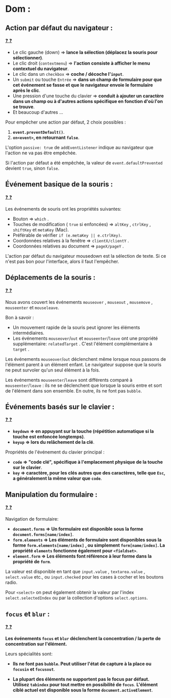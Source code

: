# Dom :

## Action par défaut du navigateur : 

[:question: :question:](actionParDefautNavigateur.md)

* Le clic gauche (down) => **lance la sélection (déplacez la souris pour sélectionner)**.
* Le clic droit (`contextmenu`) => **l'action consiste à afficher le menu contextuel du navigateur**.
* Le clic dans un `checkbox` => **coche / décoche l'`input`**.
* Un `submit` ou touche `Entrée` => **dans un champ de formulaire pour que cet événement se fasse et que le navigateur envoie le formulaire après le clic**.
* Une pression d'une touche du clavier => **conduit à ajouter un caractère dans un champ ou à d'autres actions spécifique en fonction d'où l'on se trouve**.
* Et beaucoup d'autres ...

Pour empêcher une action par défaut, 2 choix possibles :

1. **`event.preventDefault()`**.
2. **`on<event>`, en retournant `false`**.

L'option `passive: true` de `addEventListener` indique au navigateur que l'action ne va pas être empêchée.

Si l'action par défaut a été empêchée, la valeur de `event.defaultPrevented` devient `true`, sinon `false`.

## Événement basique de la souris :

[:question: :question:](evenementBasiqueSouris.md)

Les événements de souris ont les propriétés suivantes:

* Bouton => `which` .
* Touches de modification ( `true` si enfoncées) => `altKey` , `ctrlKey` , `shiftKey` et `metaKey` (Mac).
* Préférable de vérifier `if (e.metaKey || e.ctrlKey)`.
* Coordonnées relatives à la fenêtre => `clientX/clientY` .
* Coordonnées relatives au document => `pageX/pageY` . 

L'action par défaut du navigateur mousedown est la sélection de texte. Si ce n'est pas bon pour l'interface, alors il faut l'empêcher.

## Déplacements de la souris :

[:question: :question:](deplacementSouris.md)

Nous avons couvert les événements `mouseover` , `mouseout` , `mousemove` , `mouseenter` et `mouseleave`.

Bon à savoir :

* Un mouvement rapide de la souris peut ignorer les éléments intermédiaires.
* Les événements `mouseover`/`out` et `mouseenter`/`leave` ont une propriété supplémentaire: `relatedTarget` . C'est l'élément complémentaire à `target` . 

Les événements `mouseover`/`out` déclenchent même lorsque nous passons de l'élément parent à un élément enfant. Le navigateur suppose que la souris ne peut survoler qu'un seul élément à la fois.

Les événements `mouseenter`/`leave` sont différents comparé à `mouseenter`/`leave` : ils ne se déclenchent que lorsque la souris entre et sort de l'élément dans son ensemble. En outre, ils ne font pas `bubble`.

## Événements basés sur le clavier :

[:question: :question:](evenementClavier.md)

* **`keydown` => en appuyant sur la touche (répétition automatique si la touche est enfoncée longtemps)**.
* **`keyup` => lors du relâchement de la clé**.

Propriétés de l'événement du clavier principal :
* **`code` => "code clé", spécifique à l'emplacement physique de la touche sur le clavier**.
* **`key` => caractère, pour les clés autres que des caractères, telle que `Esc`, a généralement la même valeur que `code`**.

## Manipulation du formulaire :

[:question: :question:](manipulationFormulaire.md)

Navigation de formulaire:

* **`document.forms` => Un formulaire est disponible sous la forme `document.forms[name/index]`**.
* **`form.elements` => Les éléments de formulaire sont disponibles sous la forme `form.elements[name/index]` , ou simplement `form[name/index]`. La propriété `elements` fonctionne également pour `<fieldset>`**.
* **`element.form` => Les éléments font référence à leur forme dans la propriété de `form`**. 

La valeur est disponible en tant que `input.value` , `textarea.value` , `select.value` etc., ou `input.checked` pour les cases à cocher et les boutons radio.

Pour `<select>` on peut également obtenir la valeur par l'index `select.selectedIndex` ou par la collection d'options `select.options`.

## `focus` et `blur` :

[:question: :question:](focusBlur.md)

**Les événements `focus` et `blur` déclenchent la concentration / la perte de concentration sur l'élément.**

Leurs spécialités sont:
* **Ils ne font pas `bubble`. Peut utiliser l'état de capture à la place ou `focusin` et `focusout`**.

* **La plupart des éléments ne supportent pas le focus par défaut. Utilisez `tabindex` pour tout mettre en possibilité de `focus`**. 
**L'élément ciblé actuel est disponible sous la forme `document.activeElement`**.
